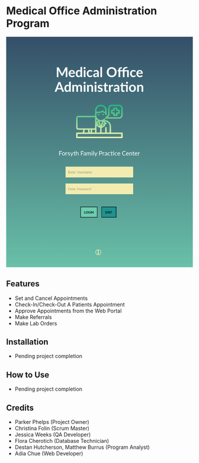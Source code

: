 
# Medical Office Administration Program

![Front Screen of this program](./frontend/ui/assets/imgs/front_screen.png)

## Features 
 - Set and Cancel Appointments
 - Check-In/Check-Out A Patients Appointment
 - Approve Appointments from the Web Portal
 - Make Referrals
 - Make Lab Orders

## Installation 
 - Pending project completion

## How to Use
 - Pending project completion

## Credits
 - Parker Phelps (Project Owner)
 - Christina Folin (Scrum Master)
 - Jessica Weeks (QA Developer)
 - Flora Cherotich (Database Technician)
 - Destan Hutcherson, Matthew Burrus (Program Analyst)
 - Adia Chue (Web Developer)
